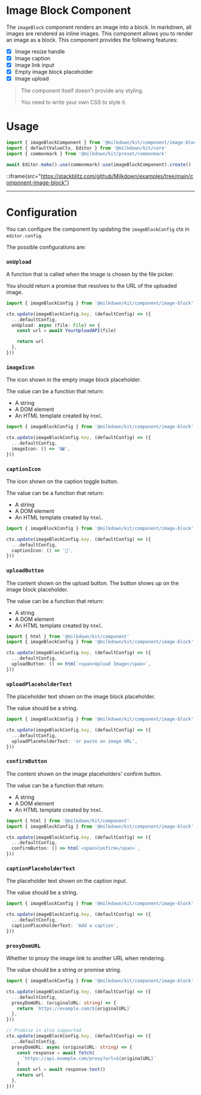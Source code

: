 # Image Block Component

The `imageBlock` component renders an image into a block.
In markdown, all images are rendered as inline images. This component allows you to render an image as a block.
This component provides the following features:

- [x] Image resize handle
- [x] Image caption
- [x] Image link input
- [x] Empty image block placeholder
- [x] Image upload

> The component itself doesn't provide any styling.
>
> You need to write your own CSS to style it.

# Usage

```typescript
import { imageBlockComponent } from '@milkdown/kit/component/image-block'
import { defaultValueCtx, Editor } from '@milkdown/kit/core'
import { commonmark } from '@milkdown/kit/preset/commonmark'

await Editor.make().use(commonmark).use(imageBlockComponent).create()
```

::iframe{src="https://stackblitz.com/github/Milkdown/examples/tree/main/component-image-block"}

---

# Configuration

You can configure the component by updating the `imageBlockConfig` ctx in `editor.config`.

The possible configurations are:

### `onUpload`

A function that is called when the image is chosen by the file picker.

You should return a promise that resolves to the URL of the uploaded image.

```typescript
import { imageBlockConfig } from '@milkdown/kit/component/image-block'

ctx.update(imageBlockConfig.key, (defaultConfig) => ({
  ...defaultConfig,
  onUpload: async (file: File) => {
    const url = await YourUploadAPI(file)

    return url
  },
}))
```

### `imageIcon`

The icon shown in the empty image block placeholder.

The value can be a function that return:

- A string
- A DOM element
- An HTML template created by `html`.

```typescript
import { imageBlockConfig } from '@milkdown/kit/component/image-block'

ctx.update(imageBlockConfig.key, (defaultConfig) => ({
  ...defaultConfig,
  imageIcon: () => '🖼️',
}))
```

### `captionIcon`

The icon shown on the caption toggle button.

The value can be a function that return:

- A string
- A DOM element
- An HTML template created by `html`.

```typescript
import { imageBlockConfig } from '@milkdown/kit/component/image-block'

ctx.update(imageBlockConfig.key, (defaultConfig) => ({
  ...defaultConfig,
  captionIcon: () => '📝',
}))
```

### `uploadButton`

The content shown on the upload button. The button shows up on the image block placeholder.

The value can be a function that return:

- A string
- A DOM element
- An HTML template created by `html`.

```typescript
import { html } from '@milkdown/kit/component'
import { imageBlockConfig } from '@milkdown/kit/component/image-block'

ctx.update(imageBlockConfig.key, (defaultConfig) => ({
  ...defaultConfig,
  uploadButton: () => html`<span>Upload Image</span>`,
}))
```

### `uploadPlaceholderText`

The placeholder text shown on the image block placeholder.

The value should be a string.

```typescript
import { imageBlockConfig } from '@milkdown/kit/component/image-block'

ctx.update(imageBlockConfig.key, (defaultConfig) => ({
  ...defaultConfig,
  uploadPlaceholderText: 'or paste an image URL',
}))
```

### `confirmButton`

The content shown on the image placeholders' confirm button.

The value can be a function that return:

- A string
- A DOM element
- An HTML template created by `html`.

```typescript
import { html } from '@milkdown/kit/component'
import { imageBlockConfig } from '@milkdown/kit/component/image-block'

ctx.update(imageBlockConfig.key, (defaultConfig) => ({
  ...defaultConfig,
  confirmButton: () => html`<span>Confirm</span>`,
}))
```

### `captionPlaceholderText`

The placeholder text shown on the caption input.

The value should be a string.

```typescript
import { imageBlockConfig } from '@milkdown/kit/component/image-block'

ctx.update(imageBlockConfig.key, (defaultConfig) => ({
  ...defaultConfig,
  captionPlaceholderText: 'Add a caption',
}))
```

### `proxyDomURL`

Whether to proxy the image link to another URL when rendering.

The value should be a string or promise string.

```typescript
import { imageBlockConfig } from '@milkdown/kit/component/image-block'

ctx.update(imageBlockConfig.key, (defaultConfig) => ({
  ...defaultConfig,
  proxyDomURL: (originalURL: string) => {
    return `https://example.com/${originalURL}`
  },
}))

// Promise is also supported
ctx.update(imageBlockConfig.key, (defaultConfig) => ({
  ...defaultConfig,
  proxyDomURL: async (originalURL: string) => {
    const response = await fetch(
      `https://api.example.com/proxy?url=${originalURL}`
    )
    const url = await response.text()
    return url
  },
}))
```
